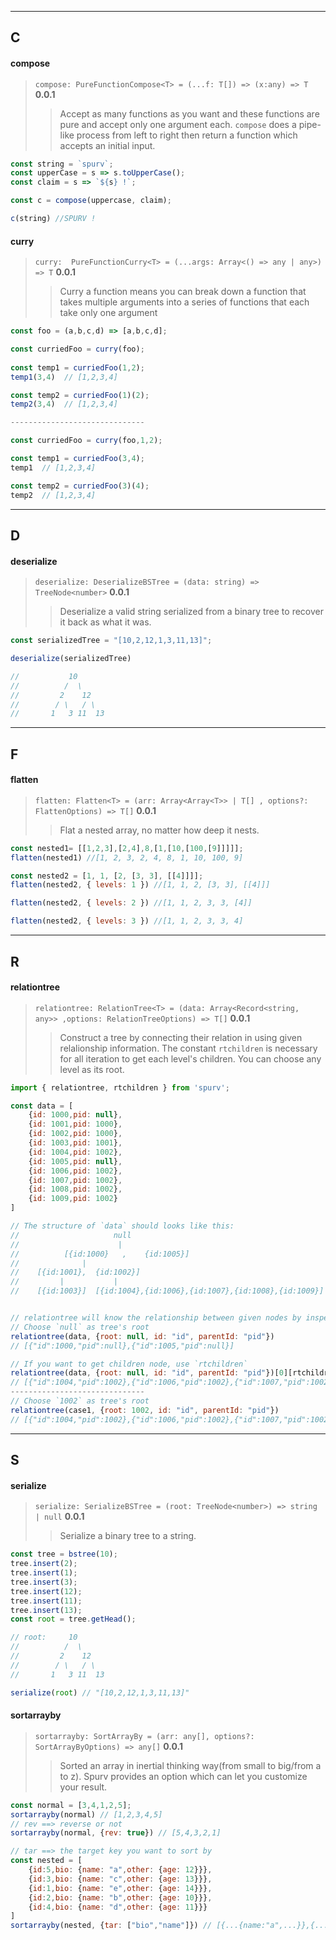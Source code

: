 <!--
 * @Date: 2020-06-28 23:02:23
 * @LastEditors: Conghao Cai🔧
 * @LastEditTime: 2020-07-07 00:06:33
 * @FilePath: /spurv/ifoo/docs/api/api-helper.md
--> 
----
## C
#### compose
> `compose: PureFunctionCompose<T> = (...f: T[]) => (x:any) => T` **0.0.1**
>> Accept as many functions as you want and these functions are pure and accept only one argument each. `compose` does a pipe-like process from left to right then return a function which accepts an initial input.
```js
const string = `spurv`;
const upperCase = s => s.toUpperCase();
const claim = s => `${s} !`;

const c = compose(uppercase, claim);

c(string) //SPURV !
```
#### curry
> `curry:  PureFunctionCurry<T> = (...args: Array<() => any | any>) => T` **0.0.1**
>> Curry a function means you can break down a function that takes multiple arguments into a series of functions that each take only one argument
```js
const foo = (a,b,c,d) => [a,b,c,d];

const curriedFoo = curry(foo);
  
const temp1 = curriedFoo(1,2);
temp1(3,4)  // [1,2,3,4]

const temp2 = curriedFoo(1)(2);
temp2(3,4)  // [1,2,3,4]

------------------------------

const curriedFoo = curry(foo,1,2);

const temp1 = curriedFoo(3,4);
temp1  // [1,2,3,4]

const temp2 = curriedFoo(3)(4);
temp2  // [1,2,3,4]
```
----
## D
#### deserialize
> `deserialize: DeserializeBSTree = (data: string) => TreeNode<number>` **0.0.1**
>> Deserialize a valid string serialized from a binary tree to recover it back as what it was.
```js
const serializedTree = "[10,2,12,1,3,11,13]";

deserialize(serializedTree)

//           10
//          /  \
//         2    12
//        / \   / \ 
//       1   3 11  13
```
----
## F
#### flatten
> `flatten: Flatten<T> = (arr: Array<Array<T>> | T[] , options?: FlattenOptions) => T[]` **0.0.1**
>> Flat a nested array, no matter how deep it nests.
```js
const nested1= [[1,2,3],[2,4],8,[1,[10,[100,[9]]]]];
flatten(nested1) //[1, 2, 3, 2, 4, 8, 1, 10, 100, 9]

const nested2 = [1, 1, [2, [3, 3], [[4]]]];
flatten(nested2, { levels: 1 }) //[1, 1, 2, [3, 3], [[4]]]

flatten(nested2, { levels: 2 }) //[1, 1, 2, 3, 3, [4]]

flatten(nested2, { levels: 3 }) //[1, 1, 2, 3, 3, 4]
```
----
## R
#### relationtree
> `relationtree: RelationTree<T> = (data: Array<Record<string, any>> ,options: RelationTreeOptions) => T[]` **0.0.1**
>> Construct a tree by connecting their relation in using given relalionship information. The constant `rtchildren` is necessary for all iteration to get each level's children. You can choose any level as its root.
```js
import { relationtree, rtchildren } from 'spurv';

const data = [
    {id: 1000,pid: null},
    {id: 1001,pid: 1000},
    {id: 1002,pid: 1000},
    {id: 1003,pid: 1001},
    {id: 1004,pid: 1002},
    {id: 1005,pid: null},
    {id: 1006,pid: 1002},
    {id: 1007,pid: 1002},
    {id: 1008,pid: 1002},
    {id: 1009,pid: 1002}
]

// The structure of `data` should looks like this:
//                     null
//                      |
//          [{id:1000}   ,    {id:1005}]
//              |
//    [{id:1001},  {id:1002}]
//         |           |
//    [{id:1003}]  [{id:1004},{id:1006},{id:1007},{id:1008},{id:1009}]


// relationtree will know the relationship between given nodes by inspection the second arguments.
// Choose `null` as tree's root
relationtree(data, {root: null, id: "id", parentId: "pid"})
// [{"id":1000,"pid":null},{"id":1005,"pid":null}]

// If you want to get children node, use `rtchildren`
relationtree(data, {root: null, id: "id", parentId: "pid"})[0][rtchildren][1][rtchildren]
// [{"id":1004,"pid":1002},{"id":1006,"pid":1002},{"id":1007,"pid":1002},{"id":1008,"pid":1002},{"id":1009,"pid":1002}]
------------------------------
// Choose `1002` as tree's root
relationtree(case1, {root: 1002, id: "id", parentId: "pid"})
// [{"id":1004,"pid":1002},{"id":1006,"pid":1002},{"id":1007,"pid":1002},{"id":1008,"pid":1002},{"id":1009,"pid":1002}]
```
----
## S
#### serialize
> `serialize: SerializeBSTree = (root: TreeNode<number>) => string | null` **0.0.1**
>> Serialize a binary tree to a string.
```js
const tree = bstree(10);
tree.insert(2);
tree.insert(1);
tree.insert(3);
tree.insert(12);
tree.insert(11);
tree.insert(13);
const root = tree.getHead();

// root:     10
//          /  \
//         2    12
//        / \   / \ 
//       1   3 11  13

serialize(root) // "[10,2,12,1,3,11,13]"
```
#### sortarrayby
> `sortarrayby: SortArrayBy = (arr: any[], options?: SortArrayByOptions) => any[]` **0.0.1**
>> Sorted an array in inertial thinking way(from small to big/from a to z). Spurv provides an option which can let you customize your result.
```js
const normal = [3,4,1,2,5];
sortarrayby(normal) // [1,2,3,4,5]
// rev ==> reverse or not
sortarrayby(normal, {rev: true}) // [5,4,3,2,1]

// tar ==> the target key you want to sort by
const nested = [
    {id:5,bio: {name: "a",other: {age: 12}}},
    {id:3,bio: {name: "c",other: {age: 13}}},
    {id:1,bio: {name: "e",other: {age: 14}}},
    {id:2,bio: {name: "b",other: {age: 10}}},
    {id:4,bio: {name: "d",other: {age: 11}}}
]
sortarrayby(nested, {tar: ["bio","name"]}) // [{...{name:"a",...}},{...{name:"b",...}},{...{name:"c",...}},{...{name:"d",...}},{...{name:"e",...}}
```